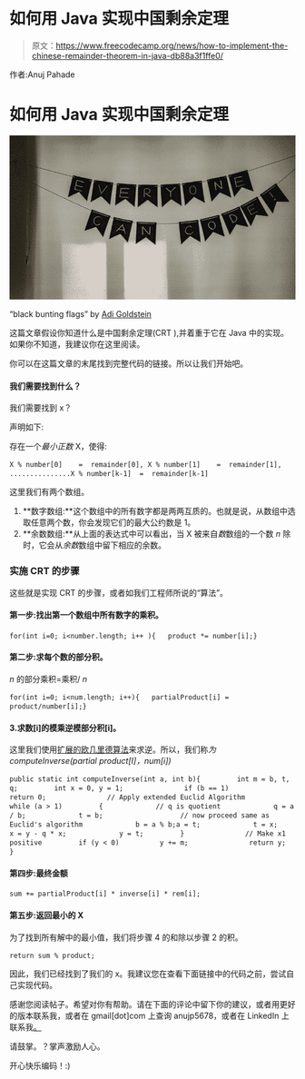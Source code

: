 # 如何用 Java 实现中国剩余定理

> 原文：<https://www.freecodecamp.org/news/how-to-implement-the-chinese-remainder-theorem-in-java-db88a3f1ffe0/>

作者:Anuj Pahade

# 如何用 Java 实现中国剩余定理

![piavM78chsZ7tCSFEnXthhULKXOJRoRYqXAA](img/b47cc31b660c7da7fccdd65b38467704.png)

“black bunting flags” by [Adi Goldstein](https://unsplash.com/@adigold1?utm_source=medium&utm_medium=referral)

这篇文章假设你知道什么是中国剩余定理(CRT ),并着重于它在 Java 中的实现。如果你不知道，我建议你在这里阅读。

你可以在这篇文章的末尾找到完整代码的链接。所以让我们开始吧。

#### 我们需要找到什么？

我们需要找到 x？

声明如下:

存在一个*最小正数* X，使得:

```
X % number[0]    =  remainder[0], X % number[1]    =  remainder[1], ...............X % number[k-1]  =  remainder[k-1]
```

这里我们有两个数组。

1.  **数字数组:**这个数组中的所有数字都是两两互质的。也就是说，从数组中选取任意两个数，你会发现它们的最大公约数是 1。
2.  **余数数组:**从上面的表达式中可以看出，当 X 被来自*数*数组的一个数 *n* 除时，它会从*余数*数组中留下相应的余数。

### 实施 CRT 的步骤

这些就是实现 CRT 的步骤，或者如我们工程师所说的“算法”。

#### 第一步:找出第一个数组中所有数字的乘积。

```
for(int i=0; i<number.length; i++ ){   product *= number[i];}
```

#### 第二步:求每个数的部分积。

*n* 的部分乘积=乘积/ *n*

```
for(int i=0; i<num.length; i++){   partialProduct[i] = product/number[i];}
```

#### 3.求数[i]的模乘逆模部分积[i]。

这里我们使用[扩展的欧几里德算法](https://www.geeksforgeeks.org/euclidean-algorithms-basic-and-extended/)来求逆。所以，我们称*为 computeInverse(partial product[I]，num[i])*

```
public static int computeInverse(int a, int b){         int m = b, t, q;         int x = 0, y = 1;               if (b == 1)             return 0;               // Apply extended Euclid Algorithm         while (a > 1)         {             // q is quotient             q = a / b;             t = b;                   // now proceed same as Euclid's algorithm             b = a % b;a = t;             t = x;             x = y - q * x;             y = t;         }               // Make x1 positive         if (y < 0)          y += m;               return y;     }
```

#### 第四步:最终金额

```
sum += partialProduct[i] * inverse[i] * rem[i];
```

#### 第五步:返回最小的 X

为了找到所有解中的最小值，我们将步骤 4 的和除以步骤 2 的积。

```
return sum % product;
```

因此，我们已经找到了我们的 x。我建议您在查看下面链接中的代码之前，尝试自己实现代码。

感谢您阅读帖子。希望对你有帮助。请在下面的评论中留下你的建议，或者用更好的版本联系我，或者在 gmail[dot]com 上查询 anujp5678，或者在 LinkedIn 上联系我[。](https://www.linkedin.com/in/anuj-pahade/)

请鼓掌。？掌声激励人心。

开心快乐编码！:)